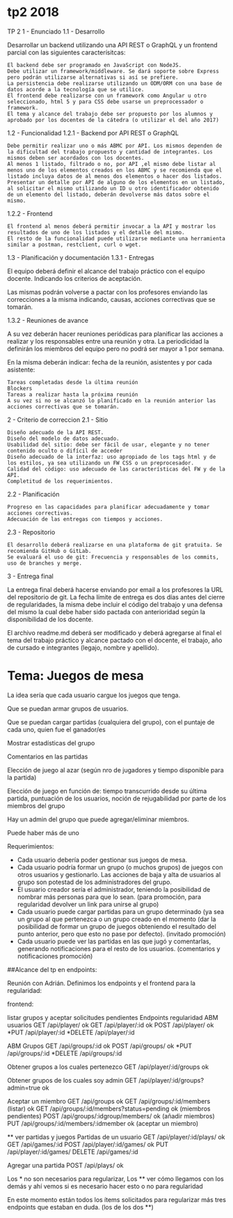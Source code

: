 # tp2 2018

TP 2
1 - Enunciado
1.1 - Desarrollo

Desarrollar un backend utilizando una API REST o GraphQL y un frontend parcial con las siguientes caracterísitcas:

    El backend debe ser programado en JavaScript con NodeJS.
    Debe utilizar un framework/middleware. Se dará soporte sobre Express pero podrán utilizarse alternativas si así se prefiere.
    La persistencia debe realizarse utilizando un ODM/ORM con una base de datos acorde a la tecnología que se utilice.
    El frontend debe realizarse con un framework como Angular u otro seleccionado, html 5 y para CSS debe usarse un preprocessador o framework.
    El tema y alcance del trabajo debe ser propuesto por los alumnos y aprobado por los docentes de la cátedra (o utilizar el del año 2017)

1.2 - Funcionalidad
1.2.1 - Backend por API REST o GraphQL

    Debe permitir realizar uno o más ABMC por API. Los mismos dependen de la dificultad del trabajo propuesto y cantidad de integrantes. Los mismos deben ser acordados con los docentes.
    Al menos 1 listado, filtrado o no, por API ,el mismo debe listar al menos uno de los elementos creados en los ABMC y se recomienda que el listado incluya datos de al menos dos elementos o hacer dos listados.
    Presentar un detalle por API de alguno de los elementos en un listado, al solicitar el mismo utilizando un ID u otro identificador obtenido de un elemento del listado, deberán devolverse más datos sobre el mismo.
    
1.2.2 - Frontend

    El frontend al menos deberá permitir invocar a la API y mostrar los resultados de uno de los listados y el detalle del mismo.
    El resto de la funcionalidad puede utilizarse mediante una herramienta similar a postman, restclient, curl o wget.

1.3 - Planificación y documentación
1.3.1 - Entregas

El equipo deberá definir el alcance del trabajo práctico con el equipo docente. Indicando los criterios de aceptación.

Las mismas podrán volverse a pactar con los profesores enviando las correcciones a la misma indicando, causas, acciones correctivas que se tomarán.

1.3.2 - Reuniones de avance

A su vez deberán hacer reuniones periódicas para planificar las acciones a realizar y los responsables entre una reunión y otra. La periodicidad la definirán los miembros del equipo pero no podrá ser mayor a 1 por semana.

En la misma deberán indicar: fecha de la reunión, asistentes y por cada asistente:

    Tareas completadas desde la última reunión
    Blockers
    Tareas a realizar hasta la próxima reunión
    A su vez si no se alcanzó lo planificado en la reunión anterior las acciones correctivas que se tomarán.

2 - Criterio de correccion
2.1 - Sitio

    Diseño adecuado de la API REST.
    Diseño del modelo de datos adecuado.
    Usabilidad del sitio: debe ser fácil de usar, elegante y no tener contenido oculto o difícil de acceder
    Diseño adecuado de la interfaz: uso apropiado de los tags html y de los estilos, ya sea utilizando un FW CSS o un preprocesador.
    Calidad del código: uso adecuado de las características del FW y de la API.
    Completitud de los requerimientos.

2.2 - Planificación

    Progreso en las capacidades para planificar adecuadamente y tomar acciones correctivas.
    Adecuación de las entregas con tiempos y acciones.

2.3 - Repositorio

    El desarrollo deberá realizarse en una plataforma de git gratuita. Se recomienda GitHub o GitLab.
    Se evaluará el uso de git: Frecuencia y responsables de los commits, uso de branches y merge.

3 - Entrega final

La entrega final deberá hacerse enviando por email a los profesores la URL del repositorio de git. La fecha límite de entrega es dos días antes del cierre de regularidades, la misma debe incluir el código del trabajo y una defensa del mismo la cual debe haber sido pactada con anterioridad según la disponibilidad de los docente.

El archivo readme.md deberá ser modificado y deberá agregarse al final el tema del trabajo práctico y alcance pactado con el docente, el trabajo, año de cursado e integrantes (legajo, nombre y apellido).


# Tema: Juegos de mesa
La idea sería que cada usuario cargue los juegos que tenga.

Que se puedan armar grupos de usuarios.

Que se puedan cargar partidas (cualquiera del grupo), con el puntaje de cada uno, quien fue el ganador/es

Mostrar estadísticas del grupo

Comentarios en las partidas

Elección de juego al azar (según nro de jugadores y tiempo disponible para la partida)

Elección de juego en función de: tiempo transcurrido desde su última partida, puntuación de los usuarios, noción de rejugabilidad por parte de los miembros del grupo

Hay un admin del grupo que puede agregar/eliminar miembros.

Puede haber más de uno

Requerimientos:

- Cada usuario debería poder gestionar sus juegos de mesa.
 - Cada usuario podría formar un grupo (o muchos grupos) de juegos con otros usuarios y gestionarlo. Las acciones de baja y alta de usuarios al grupo son potestad de los administradores del grupo.
 - El usuario creador sería el administrador, teniendo la posibilidad de nombrar más personas para que lo sean. (para promoción, para regularidad devolver un link para unirse al grupo)
 - Cada usuario puede cargar partidas para un grupo determinado (ya sea un grupo al que pertenezca o un grupo creado en el momento (dar la posibilidad de formar un grupo de juegos obteniendo el resultado del punto anterior, pero que esto no pase por defecto). (invitado promoción)
 - Cada usuario puede ver las partidas en las que jugó y comentarlas, generando notificaciones para el resto de los usuarios. (comentarios y notificaciones promoción)

##Alcance del tp en endpoints:

Reunión con Adrián.
Definimos los endpoints y el frontend para la regularidad:

frontend:

listar grupos y aceptar solicitudes pendientes
Endpoints regularidad
ABM usuarios
GET /api/player/ ok
GET /api/player/:id ok
POST /api/player/ ok
*PUT /api/player/:id 
*DELETE /api/player/:id

ABM Grupos
GET /api/groups/:id ok
POST /api/groups/ ok
*PUT /api/groups/:id
*DELETE /api/groups/:id

Obtener grupos a los cuales pertenezco
GET /api/player/:id/groups ok

Obtener grupos de los cuales soy admin
GET /api/player/:id/groups?admin=true  ok

Aceptar un miembro
GET /api/groups ok
GET /api/groups/:id/members (listar) ok
GET /api/groups/:id/members?status=pending ok (miembros pendientes)
POST /api/groups/:idgroup/members/ ok (añadir miembros)
PUT /api/groups/:id/members/:idmember ok (aceptar un miembro)

** ver partidas y juegos
Partidas de un usuario
GET /api/player/:id/plays/ ok
GET /api/games/:id 
POST /api/player/:id/games/ ok
PUT /api/player/:id/games/
DELETE /api/games/:id

Agregar una partida
POST /api/plays/ ok

Los * no son necesarios para regularizar,
Los ** ver cómo llegamos con los demás y ahí vemos si es necesario hacer esto o no para regularidad

En este momento están todos los ítems solicitados para regularizar más tres endpoints que estaban en duda. (los de los dos **)